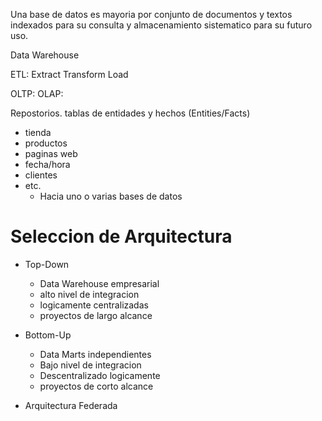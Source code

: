 
Una base de datos es mayoria por conjunto de documentos y textos indexados para su consulta y almacenamiento sistematico para su futuro uso.

Data Warehouse

ETL: Extract Transform Load

OLTP: 
OLAP:

Repostorios. tablas de entidades y hechos (Entities/Facts)
- tienda
- productos
- paginas web
- fecha/hora
- clientes
- etc.
	- Hacia uno o varias bases de datos

# Seleccion de Arquitectura

- Top-Down
	- Data Warehouse empresarial
	- alto nivel de integracion
	- logicamente centralizadas
	- proyectos de largo alcance

- Bottom-Up
	- Data Marts independientes
	- Bajo nivel de integracion
	- Descentralizado logicamente
	- proyectos de corto alcance

- Arquitectura Federada